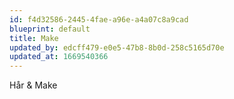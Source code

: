 ```yaml
---
id: f4d32586-2445-4fae-a96e-a4a07c8a9cad
blueprint: default
title: Make
updated_by: edcff479-e0e5-47b8-8b0d-258c5165d70e
updated_at: 1669540366
---
```

Hår & Make